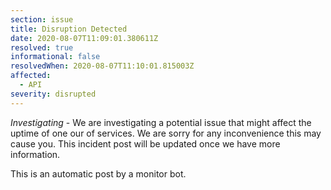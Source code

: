 ```yaml
---
section: issue
title: Disruption Detected
date: 2020-08-07T11:09:01.380611Z
resolved: true
informational: false
resolvedWhen: 2020-08-07T11:10:01.815003Z
affected:
  - API
severity: disrupted
---
```

*Investigating* - We are investigating a potential issue that might affect the uptime of one our of services. We are sorry for any inconvenience this may cause you. This incident post will be updated once we have more information.

This is an automatic post by a monitor bot.
        